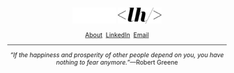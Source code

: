 <p align="center">
  <img src="/public/logo-fff.svg#gh-dark-mode-only" width="100" />
  <img src="/public/logo-000.svg#gh-light-mode-only" width="100" />
</p>

<p align="center">
  <a href="https://www.larryhuynh.dev" target="_blank">About</a>&nbsp;
  <a href="https://www.linkedin.com/in/larryhuynhdev" target="_blank">LinkedIn</a>&nbsp;
  <a href="mailto:larryhuynh+work@protonmail.com" target="_blank">Email</a>
</p>

---

<!--Quote-->
<p align='center'><em>&ldquo;If the happiness and prosperity of other people depend on you, you have nothing to fear anymore.&rdquo;</em>&mdash;Robert Greene</p>
<!--/Quote-->
